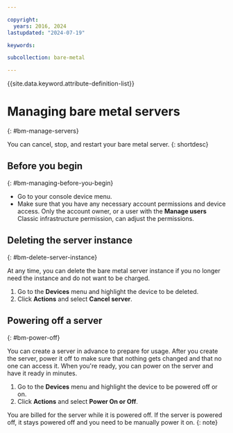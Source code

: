```yaml
---

copyright:
  years: 2016, 2024
lastupdated: "2024-07-19"

keywords:

subcollection: bare-metal

---
```


{{site.data.keyword.attribute-definition-list}}

# Managing bare metal servers
{: #bm-manage-servers}

You can cancel, stop, and restart your bare metal server.
{: shortdesc}

## Before you begin
{: #bm-managing-before-you-begin}

* Go to your console device menu.
* Make sure that you have any necessary account permissions and device access. Only the account owner, or a user with the **Manage users** Classic infrastructure permission, can adjust the permissions.

## Deleting the server instance
{: #bm-delete-server-instance}

At any time, you can delete the bare metal server instance if you no longer need the instance and do not want to be charged.

1. Go to the **Devices** menu and highlight the device to be deleted.
2. Click **Actions** and select **Cancel server**.

## Powering off a server
{: #bm-power-off}

You can create a server in advance to prepare for usage. After you create the server, power it off to make sure that nothing gets changed and that no one can access it. When you're ready, you can power on the server and have it ready in minutes.

1. Go to the **Devices** menu and highlight the device to be powered off or on.
2. Click **Actions** and select **Power On or Off**.

You are billed for the server while it is powered off. If the server is powered off, it stays powered off and you need to be manually power it on.
{: note}
